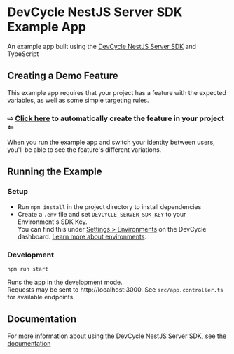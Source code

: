 # DevCycle NestJS Server SDK Example App

An example app built using the [DevCycle NestJS Server SDK](https://docs.devcycle.com/sdk/server-side-sdks/nestjs/) and TypeScript

## Creating a Demo Feature

This example app requires that your project has a feature with the expected variables, as well as some simple targeting rules.

### ⇨ [Click here](https://app.devcycle.com/r/create?resource=feature&key=hello-togglebot) to automatically create the feature in your project ⇦

When you run the example app and switch your identity between users, you'll be able to see the feature's different variations.

## Running the Example

### Setup

* Run `npm install` in the project directory to install dependencies
* Create a `.env` file and set `DEVCYCLE_SERVER_SDK_KEY` to your Environment's SDK Key.\
You can find this under [Settings > Environments](https://app.devcycle.com/r/environments) on the DevCycle dashboard.
[Learn more about environments](https://docs.devcycle.com/essentials/environments).

### Development

`npm run start`

Runs the app in the development mode.\
Requests may be sent to http://localhost:3000. See `src/app.controller.ts` for available endpoints.

## Documentation

For more information about using the DevCycle NestJS Server SDK, see [the documentation](https://docs.devcycle.com/sdk/server-side-sdks/nestjs/)

